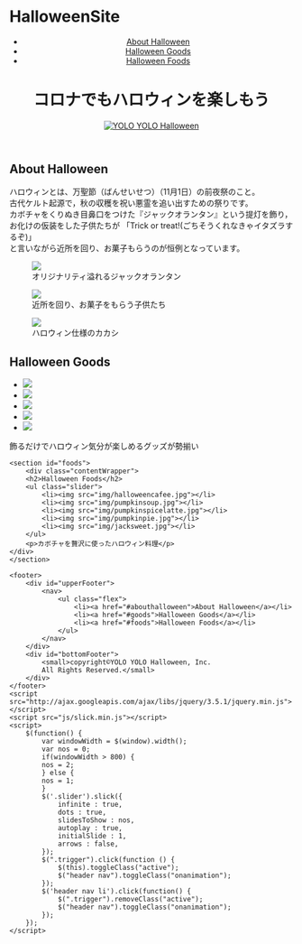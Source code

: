 # HalloweenSite

<!DOCTYPE html>
<html lang="ja">
<head>
<meta charset="UTF-8">
<link rel="stylesheet" href="css/normalize.css">
<link rel="stylesheet" href="css/style.css">
<meta name="keywords" content="Halloween、pumpkin、ハロウィーン、ハロウィン、
ジャックオランタン、かぼちゃ、カボチャ、南瓜、パンプキン、jacko'lantern、
trick or treat、トリックオアトリート、コウモリ、魔女、ゴースト、witch、ghost、bat" />
<meta name="description" content="ハロウィンをより楽しむための情報が満載！
オシャレでかわいいハロウィングッズやフード情報などを紹介しています！" />
<meta name="viewport" content="width=device-width, initial-scale=1">
<title>YOLO YOLO Halloween</title>
<link rel="stylesheet" type="text/css" href="css/slick.css" media="screen"/>
<link rel="stylesheet" type="text/css" href="css/slick-theme.css" media="screen"/>

</head>

<body onload="init();">
    <header>
        <div id="menuWrapper">
            <a class="trigger" href="#">
                <span></span>
                <span></span>
                <span></span>
            </a>
        </div>
        <nav>
            <ul>
                <li><a href="#abouthalloween">About Halloween</a></li>
                <li><a href="#goods">Halloween Goods</a></li>
                <li><a href="#foods">Halloween Foods</a></li>
            </ul>
        </nav>
        <div class="contentWrapper">
        <h1>コロナでもハロウィンを楽しもう</h1>
        <a href="index.html"><img src="img/halloweentitle.png" 
        alt="YOLO YOLO Halloween"></a>
        </div>
    </header>
    <section id="abouthalloween">
    <div class="contentWrapper">
        <h2>About Halloween</h2>
        <p>ハロウィンとは、万聖節（ばんせいせつ）（11月1日）の前夜祭のこと。<br>
        古代ケルト起源で，秋の収穫を祝い悪霊を追い出すための祭りです。<br>
        カボチャをくりぬき目鼻口をつけた『ジャックオランタン』という提灯を飾り，<br>
        お化けの仮装をした子供たちが 
        「Trick or treat!(ごちそうくれなきゃイタズラするぞ)」<br>
        と言いながら近所を回り、お菓子もらうのが恒例となっています。</p>
        <div class="flex">
            <div class="flexcontent">
                <figure>
                    <img src="img/pumpkin.jpg">
                    <figcaption>オリジナリティ溢れるジャックオランタン</figcaption>
                </figure>
            </div>
            <div class="flexcontent">
                <figure>
                    <img src="img/trickortreat.jpg">
                    <figcaption>近所を回り、お菓子をもらう子供たち</figcaption>
                </figure>
            </div>
            <div class="flexcontent">
                <figure>
                    <img src="img/dollandpumpkin.jpg">
                    <figcaption>ハロウィン仕様のカカシ</figcaption>
                </figure>
            </div>
        </div>
    </div>
    </section>
    <section id="goods">
    <div class="contentWrapper">
        <h2>Halloween Goods</h2>
        <ul class="slider">
            <li><img src="img/ghostlamp.jpg"></li>
            <li><img src="img/halloweencat.jpg"></li>
            <li><img src="img/threeghost.jpg"></li>
            <li><img src="img/witch.jpg"></li>
            <li><img src="img/halloweenplate.jpg"></li>
        </ul>
        <p>飾るだけでハロウィン気分が楽しめるグッズが勢揃い</p>  
    </div>
    </section>  

    <section id="foods">
        <div class="contentWrapper">
        <h2>Halloween Foods</h2>
        <ul class="slider">
            <li><img src="img/halloweencafee.jpg"></li>
            <li><img src="img/pumpkinsoup.jpg"></li>
            <li><img src="img/pumpkinspicelatte.jpg"></li>
            <li><img src="img/pumpkinpie.jpg"></li>
            <li><img src="img/jacksweet.jpg"></li>
        </ul>
        <p>カボチャを贅沢に使ったハロウィン料理</p>
    </div>
    </section>

    <footer>
        <div id="upperFooter">
            <nav>
                <ul class="flex">
                    <li><a href="#abouthalloween">About Halloween</a></li>
                    <li><a href="#goods">Halloween Goods</a></li>
                    <li><a href="#foods">Halloween Foods</a></li>
                </ul>
            </nav>
        </div>
        <div id="bottomFooter">
            <small>copyright©︎YOLO YOLO Halloween, Inc. 
            All Rights Reserved.</small>
        </div>
    </footer>
    <script src="http://ajax.googleapis.com/ajax/libs/jquery/3.5.1/jquery.min.js"></script>
    <script src="js/slick.min.js"></script>
    <script>
        $(function() {
            var windowWidth = $(window).width();
            var nos = 0;
            if(windowWidth > 800) {
            nos = 2;
            } else {
            nos = 1;
            }
            $('.slider').slick({
                infinite : true,
                dots : true,
                slidesToShow : nos,
                autoplay : true,
                initialSlide : 1,
                arrows : false,
            });
            $(".trigger").click(function () {
                $(this).toggleClass("active");
                $("header nav").toggleClass("onanimation");
            });
            $('header nav li').click(function() {
                $(".trigger").removeClass("active");
                $("header nav").toggleClass("onanimation");
            });
        });
    </script>
</body>
</html>
    

